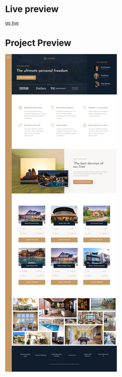 # Live preview
[go live](https://khaledalhayek.github.io/fully_grid_project/)

# Project Preview
![website screenshot](/img/live.png)